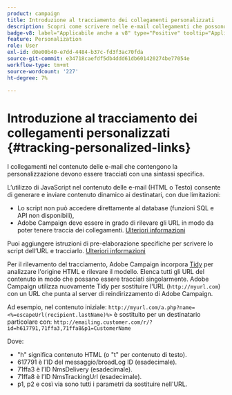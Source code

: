 ```yaml
---
product: campaign
title: Introduzione al tracciamento dei collegamenti personalizzati
description: Scopri come scrivere nelle e-mail collegamenti che possono essere personalizzati e supportare il tracciamento in Campaign
badge-v8: label="Applicabile anche a v8" type="Positive" tooltip="Applicabile anche a Campaign v8"
feature: Personalization
role: User
exl-id: d0e00b40-e7dd-4484-b37c-fd3f3ac70fda
source-git-commit: e34718caefdf5db4ddd61db601420274be77054e
workflow-type: tm+mt
source-wordcount: '227'
ht-degree: 7%

---
```


# Introduzione al tracciamento dei collegamenti personalizzati {#tracking-personalized-links}

I collegamenti nel contenuto delle e-mail che contengono la personalizzazione devono essere tracciati con una sintassi specifica.

L’utilizzo di JavaScript nel contenuto delle e-mail (HTML o Testo) consente di generare e inviare contenuto dinamico ai destinatari, con due limitazioni:

* Lo script non può accedere direttamente al database (funzioni SQL e API non disponibili),
* Adobe Campaign deve essere in grado di rilevare gli URL in modo da poter tenere traccia dei collegamenti. [Ulteriori informazioni](detecting-tracking-urls.md)

Puoi aggiungere istruzioni di pre-elaborazione specifiche per scrivere lo script dell’URL e tracciarlo. [Ulteriori informazioni](pre-processing-instructions.md)

Per il rilevamento del tracciamento, Adobe Campaign incorpora [Tidy](https://www.html-tidy.org/) per analizzare l&#39;origine HTML e rilevare il modello. Elenca tutti gli URL del contenuto in modo che possano essere tracciati singolarmente. Adobe Campaign utilizza nuovamente Tidy per sostituire l&#39;URL (`http://myurl.com`) con un URL che punta al server di reindirizzamento di Adobe Campaign.

Ad esempio, nel contenuto iniziale: `http://myurl.com/a.php?name=<%=escapeUrl(recipient.lastName)%>` è sostituito per un destinatario particolare con: `http://emailing.customer.com/r/?id=h617791,71ffa3,71ffa8&p1=CustomerName`

Dove:

* &quot;h&quot; significa contenuto HTML (o &quot;t&quot; per contenuto di testo).
* 617791 è l’ID del messaggio/broadLog ID (esadecimale).
* 71ffa3 è l’ID NmsDelivery (esadecimale).
* 71ffa8 è l’ID NmsTrackingUrl (esadecimale).
* p1, p2 e così via sono tutti i parametri da sostituire nell&#39;URL.
